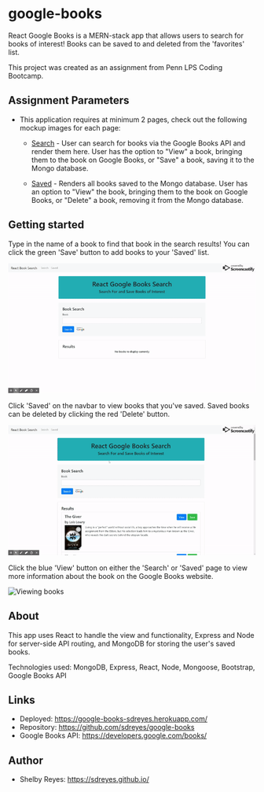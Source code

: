 # google-books

React Google Books is a MERN-stack app that allows users to search for books of interest! Books can be saved to and deleted from the 'favorites' list.

This project was created as an assignment from Penn LPS Coding Bootcamp.

## Assignment Parameters

* This application requires at minimum 2 pages, check out the following mockup images for each page:

  * [Search](client/public/img/readme/Search.png) - User can search for books via the Google Books API and render them here. User has the option to "View" a book, bringing them to the book on Google Books, or "Save" a book, saving it to the Mongo database.

  * [Saved](client/public/img/readme/Saved.png) - Renders all books saved to the Mongo database. User has an option to "View" the book, bringing them to the book on Google Books, or "Delete" a book, removing it from the Mongo database.

## Getting started

Type in the name of a book to find that book in the search results! You can click the green 'Save' button to add books to your 'Saved' list.

![Searching for and saving books](client/public/img/readme/search.gif)

Click 'Saved' on the navbar to view books that you've saved. Saved books can be deleted by clicking the red 'Delete' button.

![Deleting saved books](client/public/img/readme/saved.gif)

Click the blue 'View' button on either the 'Search' or 'Saved' page to view more information about the book on the Google Books website.

![Viewing books](client/public/img/readme/view.gif)

## About

This app uses React to handle the view and functionality, Express and Node for server-side API routing, and MongoDB for storing the user's saved books.

Technologies used: MongoDB, Express, React, Node, Mongoose, Bootstrap, Google Books API

## Links

- Deployed: https://google-books-sdreyes.herokuapp.com/
- Repository: https://github.com/sdreyes/google-books
- Google Books API: https://developers.google.com/books/

## Author

- Shelby Reyes: https://sdreyes.github.io/